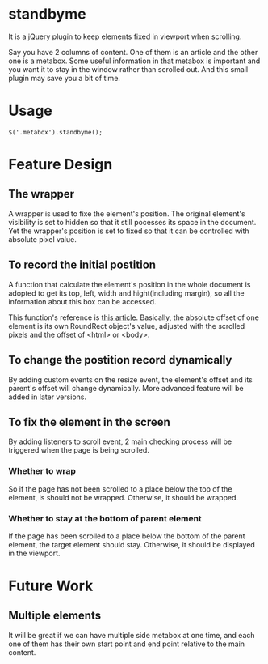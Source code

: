 # standbyme
It is a jQuery plugin to keep elements fixed in viewport when scrolling.

Say you have 2 columns of content. One of them is an article and the other one is a metabox. Some useful information in that metabox is important and you want it to stay in the window rather than scrolled out. And this small plugin may save you a bit of time.

# Usage
``$('.metabox').standbyme();``

# Feature Design
## The wrapper
A wrapper is used to fixe the element's position. The original element's visibility is set to  hidden so that it still pocesses its space in the document. Yet the wrapper's position is set to fixed so that it can be controlled with absolute pixel value.

## To record the initial postition
A function that calculate the element's position in the whole document is adopted to get its top, left, width and hight(including margin), so all the information about this box can be accessed.

This function's reference is [this article](http://javascript.info/tutorial/coordinates). Basically, the absolute offset of one element is its own RoundRect object's value, adjusted with the scrolled pixels and the offset of &lt;html&gt; or &lt;body&gt;.

## To change the postition record dynamically
By adding custom events on the resize event, the element's offset and its parent's offset will change dynamically. More advanced feature will be added in later versions.

## To fix the element in the screen
By adding listeners to scroll event, 2 main checking process will be triggered when the page is being scrolled.

### Whether to wrap
So if the page has not been scrolled to a place below the top of the element, is should not be wrapped. Otherwise, it should be wrapped.

### Whether to stay at the bottom of parent element
If the page has been scrolled to a place below the bottom of the parent element, the target element should stay. Otherwise, it should be displayed in the viewport.

# Future Work
## Multiple elements
It will be great if we can have multiple side metabox at one time, and each one of them has their own start point and end point relative to the main content.
